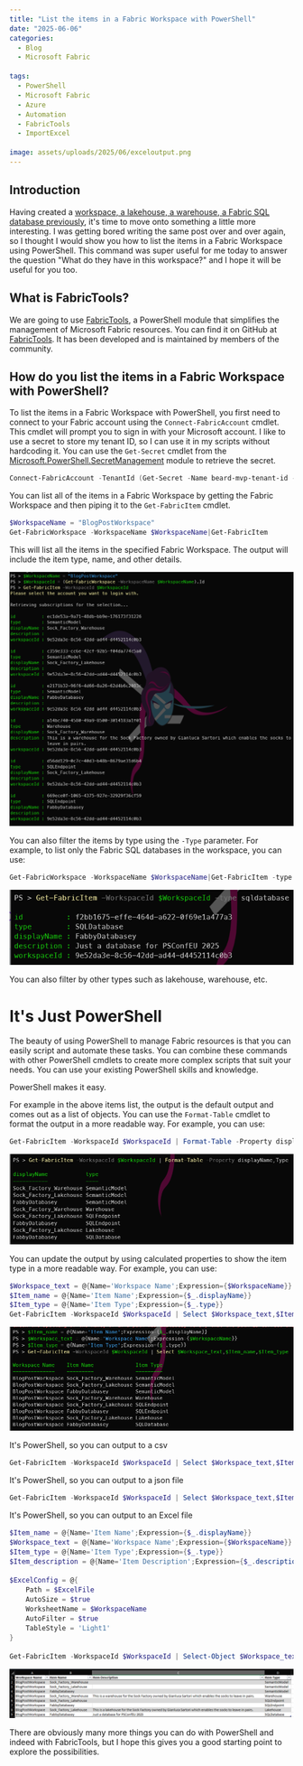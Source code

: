 ```yaml
---
title: "List the items in a Fabric Workspace with PowerShell"
date: "2025-06-06"
categories:
  - Blog
  - Microsoft Fabric

tags:
  - PowerShell
  - Microsoft Fabric
  - Azure
  - Automation
  - FabricTools
  - ImportExcel

image: assets/uploads/2025/06/exceloutput.png
---
```

## Introduction

Having created a [workspace, a lakehouse, a warehouse, a Fabric SQL database previously](https://blog.robsewell.com/categories/microsoft-fabric/), it's time to move onto something a little more interesting. I was getting bored writing the same post over and over again, so I thought I would show you how to list the items in a Fabric Workspace using PowerShell. This command was super useful for me today to answer the question "What do they have in this workspace?" and I hope it will be useful for you too.

## What is FabricTools?
We are going to use [FabricTools](https://www.powershellgallery.com/packages/FabricTools), a PowerShell module that simplifies the management of Microsoft Fabric resources. You can find it on GitHub at [FabricTools](https://github.com/dataplat/FabricTools). It has been developed and is maintained by members of the community.

## How do you list the items in a Fabric Workspace with PowerShell?
To list the items in a Fabric Workspace with PowerShell, you first need to connect to your Fabric account using the `Connect-FabricAccount` cmdlet. This cmdlet will prompt you to sign in with your Microsoft account. I like to use a secret to store my tenant ID, so I can use it in my scripts without hardcoding it. You can use the `Get-Secret` cmdlet from the [Microsoft.PowerShell.SecretManagement](https://learn.microsoft.com/en-us/powershell/module/microsoft.powershell.secretmanagement/) module to retrieve the secret.
```powershell
Connect-FabricAccount -TenantId (Get-Secret -Name beard-mvp-tenant-id -AsPlainText)
```
You can list all of the items in a Fabric Workspace by getting the Fabric Workspace and then piping it to the `Get-FabricItem` cmdlet.

```powershell
$WorkspaceName = "BlogPostWorkspace"
Get-FabricWorkspace -WorkspaceName $WorkspaceName|Get-FabricItem
```
This will list all the items in the specified Fabric Workspace. The output will include the item type, name, and other details.

[![List of items in a Fabric Workspace](../assets/uploads/2025/06/getfabricitems-pwsh.png)](../assets/uploads/2025/06/getfabricitems-pwsh.png)

You can also filter the items by type using the `-Type` parameter. For example, to list only the Fabric SQL databases in the workspace, you can use:

```powershell
Get-FabricWorkspace -WorkspaceName $WorkspaceName|Get-FabricItem -type sqldatabase
```
[![List of Fabric SQL Databases in a Workspace](../assets/uploads/2025/06/getfabricitems-sqldatabases-pwsh.png)](../assets/uploads/2025/06/getfabricitems-sqldatabases-pwsh.png)

You can also filter by other types such as lakehouse, warehouse, etc.

# It's Just PowerShell

The beauty of using PowerShell to manage Fabric resources is that you can easily script and automate these tasks. You can combine these commands with other PowerShell cmdlets to create more complex scripts that suit your needs. You can use your existing PowerShell skills and knowledge.

PowerShell makes it easy.

For example in the above items list, the output is the default output and comes out as a list of objects. You can use the `Format-Table` cmdlet to format the output in a more readable way. For example, you can use:

```powershell
Get-FabricItem -WorkspaceId $WorkspaceId | Format-Table -Property displayName,Type
```
[![Formatted output of Fabric items](../assets/uploads/2025/06/getfabricitems-table-pwsh.png)](../assets/uploads/2025/06/getfabricitems-table-pwsh.png)

You can update the output by using calculated properties to show the item type in a more readable way. For example, you can use:

```powershell
$Workspace_text = @{Name='Workspace Name';Expression={$WorkspaceName}}
$Item_name = @{Name='Item Name';Expression={$_.displayName}}
$Item_type = @{Name='Item Type';Expression={$_.type}}
Get-FabricItem -WorkspaceId $WorkspaceId | Select $Workspace_text,$Item_name,$Item_type
```
[![Formatted output of Fabric items with calculated properties](../assets/uploads/2025/06/getfabricitems-calculated-pwsh.png)](../../assets/uploads/2025/06/getfabricitems-calculated-pwsh.png)

It's PowerShell, so you can output to a csv

```powershell
Get-FabricItem -WorkspaceId $WorkspaceId | Select $Workspace_text,$Item_name,$Item_type | Export-Csv -Path "C:\temp\FabricItems.csv" -NoTypeInformation
```
It's PowerShell, so you can output to a json file

```powershell
Get-FabricItem -WorkspaceId $WorkspaceId | Select $Workspace_text,$Item_name,$Item_type | ConvertTo-Json | Out-File -FilePath "C:\temp\FabricItems.json"
```

It's PowerShell, so you can output to an Excel file

```powershell
$Item_name = @{Name='Item Name';Expression={$_.displayName}}
$Workspace_text = @{Name='Workspace Name';Expression={$WorkspaceName}}
$Item_type = @{Name='Item Type';Expression={$_.type}}
$Item_description = @{Name='Item Description';Expression={$_.description}}

$ExcelConfig = @{
    Path = $ExcelFile
    AutoSize = $true
    WorksheetName = $WorkspaceName
    AutoFilter = $true
    TableStyle = 'Light1'
}

Get-FabricItem -WorkspaceId $WorkspaceId | Select-Object $Workspace_text, $Item_name, $Item_description, $Item_type | Export-Excel @ExcelConfig
```

[![Excel](../assets/uploads/2025/06/exceloutput.png)](../assets/uploads/2025/06/exceloutput.png)

There are obviously many more things you can do with PowerShell and indeed with FabricTools, but I hope this gives you a good starting point to explore the possibilities.